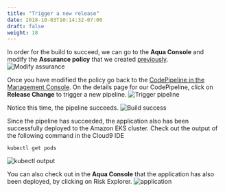 ```yaml
---
title: "Trigger a new release"
date: 2018-10-03T10:14:32-07:00
draft: false
weight: 18
---
```


In order for the build to succeed, we can go to the **Aqua Console** and modify the **Assurance policy** that we created [previously](/devsecops/assurance).
![Modify assurance](/images/devsecops/modify-assurance-new.png)

Once you have modified the policy go back to the [CodePipeline in the Management Console](https://us-east-1.console.aws.amazon.com/codesuite/codepipeline/pipelines?region=us-east-1). On the details page for our CodePipeline, click on **Release Change** to trigger a new pipeline. 
![Trigger pipeline](/images/devsecops/trigger-pipeline-new.png)

Notice this time, the pipeline succeeds. 
![Build success](/images/devsecops/build-success-new.png)

Since the pipeline has succeeded, the application also has been successfully deployed to the Amazon EKS cluster. Check out the output of the following command in the Cloud9 IDE
```shell
kubectl get pods
```

![kubectl output](/images/devsecops/kubectl-new.png)

You can also check out in the **Aqua Console** that the application has also been deployed, by clicking on Risk Explorer.
![application](/images/devsecops/risk-explorer-new.png)


